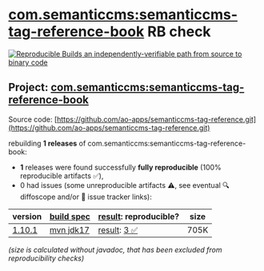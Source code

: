 [com.semanticcms:semanticcms-tag-reference-book](https://central.sonatype.com/artifact/com.semanticcms/semanticcms-tag-reference-book/versions) RB check
=======

[![Reproducible Builds](https://reproducible-builds.org/images/logos/rb.svg) an independently-verifiable path from source to binary code](https://reproducible-builds.org/)

## Project: [com.semanticcms:semanticcms-tag-reference-book](https://central.sonatype.com/artifact/com.semanticcms/semanticcms-tag-reference-book/versions)

Source code: [https://github.com/ao-apps/semanticcms-tag-reference.git](https://github.com/ao-apps/semanticcms-tag-reference.git)

rebuilding **1 releases** of com.semanticcms:semanticcms-tag-reference-book:
- **1** releases were found successfully **fully reproducible** (100% reproducible artifacts :white_check_mark:),
- 0 had issues (some unreproducible artifacts :warning:, see eventual :mag: diffoscope and/or :memo: issue tracker links):

| version | [build spec](/BUILDSPEC.md) | [result](https://reproducible-builds.org/docs/jvm/): reproducible? | size |
| -- | --------- | ------ | -- |
| [1.10.1](https://central.sonatype.com/artifact/com.semanticcms/semanticcms-tag-reference-book/1.10.1/pom) | [mvn jdk17](semanticcms-tag-reference-book-1.10.1.buildspec) | [result](semanticcms-tag-reference-book-1.10.1.buildinfo): [3 :white_check_mark: ](semanticcms-tag-reference-book-1.10.1.buildcompare) | 705K |

<i>(size is calculated without javadoc, that has been excluded from reproducibility checks)</i>
